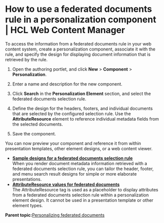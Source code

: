 # How to use a federated documents rule in a personalization component \| HCL Web Content Manager

To access the information from a federated documents rule in your web content system, create a personalization component, associate it with the rule, and specify the design for displaying document information that is retrieved by the rule.

1.  Open the authoring portlet, and click **New** \> **Component** \> **Personalization**.

2.  Enter a name and description for the new component.

3.  Click **Search** in the **Personalization Element** section, and select the federated documents selection rule.

4.  Define the design for the headers, footers, and individual documents that are selected by the configured selection rule. Use the **AttributeResource** element to reference individual metadata fields from the selected documents.

5.  Save the component.


You can now preview your component and reference it from within presentation templates, other element designs, or a web content viewer.

-   **[Sample designs for a federated documents selection rule ](../wcm/wcm_dev_feddocs_samples.md)**  
When you render document metadata information retrieved with a federated documents selection rule, you can tailor the header, footer, and menu search result designs for simple or more elaborate presentations.
-   **[AttributeResource values for federated documents ](../wcm/wcm_dev_feddocs_attsdoc.md)**  
The AttributeResource tag is used as a placeholder to display attributes from a federated documents selection rule within a personalization element design. It cannot be used in a presentation template or other element types.

**Parent topic:**[Personalizing federated documents ](../wcm/wcm_dev_feddocs.md)

